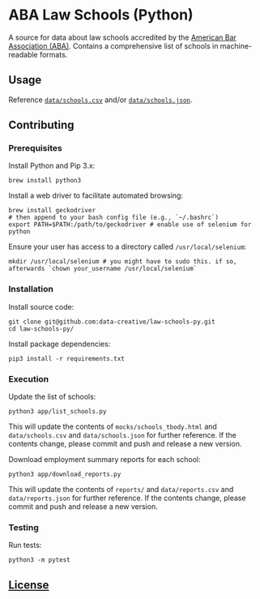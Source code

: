 # ABA Law Schools (Python)

A source for data about law schools accredited by the [American Bar Association (ABA)](https://www.americanbar.org). Contains a comprehensive list of schools in machine-readable formats.

## Usage

Reference [`data/schools.csv`](https://raw.githubusercontent.com/data-creative/aba-schools-py/master/data/schools.csv) and/or [`data/schools.json`](https://raw.githubusercontent.com/data-creative/aba-schools-py/master/data/schools.json).

## Contributing

### Prerequisites

Install Python and Pip 3.x:

```shell
brew install python3
```

Install a web driver to facilitate automated browsing:

```shell
brew install geckodriver
# then append to your bash config file (e.g., `~/.bashrc`)
export PATH=$PATH:/path/to/geckodriver # enable use of selenium for python
```

Ensure your user has access to a directory called `/usr/local/selenium`:

```shell
mkdir /usr/local/selenium # you might have to sudo this. if so, afterwards `chown your_username /usr/local/selenium`
```

### Installation

Install source code:

```shell
git clone git@github.com:data-creative/law-schools-py.git
cd law-schools-py/
```

Install package dependencies:

```shell
pip3 install -r requirements.txt
```

### Execution

Update the list of schools:

```shell
python3 app/list_schools.py
```

This will update the contents of `mocks/schools_tbody.html` and `data/schools.csv` and `data/schools.json` for further reference. If the contents change, please commit and push and release a new version.

Download employment summary reports for each school:

```shell
python3 app/download_reports.py
```

This will update the contents of `reports/` and `data/reports.csv` and `data/reports.json` for further reference. If the contents change, please commit and push and release a new version.

### Testing

Run tests:

```shell
python3 -m pytest
```

## [License](LICENSE)
